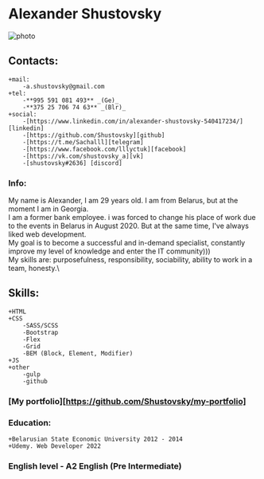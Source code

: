 # Alexander Shustovsky
![photo](https://sun1.userapi.com/sun1-84/s/v1/ig2/zZn7PcLD9PqDPJM3OM8kWu5VyWIFtejuW3iA4xWbSAwAw5gypQTb_DCBhpt7qT5HUAPU5qmh_1f8-qa_G2P6FDJF.jpg?size=200x200&quality=95&crop=285,442,608,608&ava=1)
## Contacts:
	+mail:
		-a.shustovsky@gmail.com
	+tel:
		-**995 591 081 493** _(Ge)_
		-**375 25 706 74 63** _(Blr)_
	+social:
		-[https://www.linkedin.com/in/alexander-shustovsky-540417234/][linkedin]
		-[https://github.com/Shustovsky][github]
		-[https://t.me/Sachalll][telegram]
		-[https://www.facebook.com/lllyctuk][facebook]
		-[https://vk.com/shustovsky_a][vk]
		-[shustovsky#2636] [discord]

### Info:
My name is Alexander, I am 29 years old. I am from Belarus, but at the moment I am in Georgia. \
I am a former bank employee. i was forced to change his place of work due to the events in Belarus in August 2020. But at the same time, I've always liked web development.\
My goal is to become a successful and in-demand specialist, constantly improve my level of knowledge and enter the IT community)))\
My skills are: purposefulness, responsibility, sociability, ability to work in a team, honesty.\

## Skills:
	+HTML
	+CSS
		-SASS/SCSS
		-Bootstrap
		-Flex
		-Grid
		-BEM (Block, Element, Modifier)
	+JS
	+other
		-gulp
		-github

### [My portfolio][https://github.com/Shustovsky/my-portfolio]

### Education:
	+Belarusian State Economic University 2012 - 2014
	+Udemy. Web Developer 2022

### English level - A2 English (Pre Intermediate)